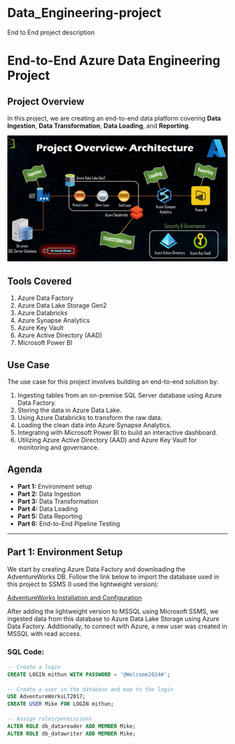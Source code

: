 # Data_Engineering-project
End to End project description
# End-to-End Azure Data Engineering Project

## Project Overview

In this project, we are creating an end-to-end data platform covering **Data Ingestion**, **Data Transformation**, **Data Loading**, and **Reporting**.

![Project Architecture](https://github.com/MithunDataPro/End-to-End-Azure-Data-Engineering-Project/blob/main/Data%20Engineering%20End%20to%20End%20Project%20Architecture.png)

## Tools Covered
1. Azure Data Factory
2. Azure Data Lake Storage Gen2
3. Azure Databricks
4. Azure Synapse Analytics
5. Azure Key Vault
6. Azure Active Directory (AAD)
7. Microsoft Power BI

## Use Case

The use case for this project involves building an end-to-end solution by:
1. Ingesting tables from an on-premise SQL Server database using Azure Data Factory.
2. Storing the data in Azure Data Lake.
3. Using Azure Databricks to transform the raw data.
4. Loading the clean data into Azure Synapse Analytics.
5. Integrating with Microsoft Power BI to build an interactive dashboard.
6. Utilizing Azure Active Directory (AAD) and Azure Key Vault for monitoring and governance.

## Agenda
- **Part 1:** Environment setup
- **Part 2:** Data Ingestion
- **Part 3:** Data Transformation
- **Part 4:** Data Loading
- **Part 5:** Data Reporting
- **Part 6:** End-to-End Pipeline Testing

---

## Part 1: Environment Setup

We start by creating Azure Data Factory and downloading the AdventureWorks DB. Follow the link below to import the database used in this project to SSMS (I used the lightweight version):

[AdventureWorks Installation and Configuration](https://learn.microsoft.com/en-us/sql/samples/adventureworks-install-configure?view=sql-server-ver16&tabs=ssms)

After adding the lightweight version to MSSQL using Microsoft SSMS, we ingested data from this database to Azure Data Lake Storage using Azure Data Factory. Additionally, to connect with Azure, a new user was created in MSSQL with read access.

### SQL Code:

```sql
-- Create a login
CREATE LOGIN mithun WITH PASSWORD = '@Welcome2024#';

-- Create a user in the database and map to the login
USE AdventureWorksLT2017;
CREATE USER Mike FOR LOGIN mithun;

-- Assign roles/permissions
ALTER ROLE db_datareader ADD MEMBER Mike;
ALTER ROLE db_datawriter ADD MEMBER Mike;


